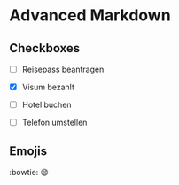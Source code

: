 # Advanced Markdown

## Checkboxes
- [ ] Reisepass beantragen
- [X] Visum bezahlt
- [ ] Hotel buchen
- [ ] Telefon umstellen


## Emojis

:bowtie:
:smile:
